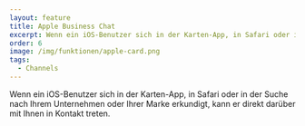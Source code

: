 ```yaml
---
layout: feature
title: Apple Business Chat
excerpt: Wenn ein iOS-Benutzer sich in der Karten-App, in Safari oder in der Suche nach Ihrem Unternehmen oder Ihrer Marke erkundigt, kann er direkt darüber mit Ihnen in Kontakt treten.
order: 6
image: /img/funktionen/apple-card.png
tags:
  - Channels
---
```


Wenn ein iOS-Benutzer sich in der Karten-App, in Safari oder in der Suche nach Ihrem Unternehmen oder Ihrer Marke erkundigt, kann er direkt darüber mit Ihnen in Kontakt treten.


